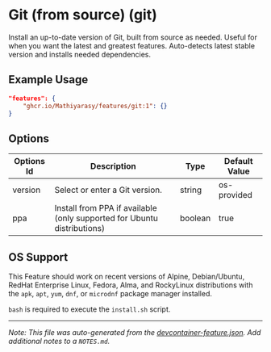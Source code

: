 
# Git (from source) (git)

Install an up-to-date version of Git, built from source as needed. Useful for when you want the latest and greatest features. Auto-detects latest stable version and installs needed dependencies.

## Example Usage

```json
"features": {
    "ghcr.io/Mathiyarasy/features/git:1": {}
}
```

## Options

| Options Id | Description | Type | Default Value |
|-----|-----|-----|-----|
| version | Select or enter a Git version. | string | os-provided |
| ppa | Install from PPA if available (only supported for Ubuntu distributions) | boolean | true |



## OS Support

This Feature should work on recent versions of Alpine, Debian/Ubuntu, RedHat Enterprise Linux, Fedora, Alma, and RockyLinux distributions with the `apk`, `apt`, `yum`, `dnf`, or `microdnf` package manager installed.

`bash` is required to execute the `install.sh` script.


---

_Note: This file was auto-generated from the [devcontainer-feature.json](https://github.com/Mathiyarasy/features/blob/main/src/git/devcontainer-feature.json).  Add additional notes to a `NOTES.md`._
